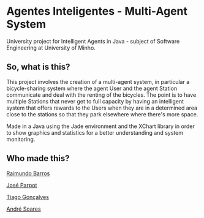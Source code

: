 # Agentes Inteligentes - Multi-Agent System
University project for Intelligent Agents in Java - subject of Software Engineering at University of Minho.

## So, what is this?
This project involves the creation of a multi-agent system, in particular a bicycle-sharing system where the agent User and the agent Station communicate and deal with the renting of the bicycles. The point is to have multiple Stations that never get to full capacity by having an intelligent system that offers rewards to the Users when they are in a determined area close to the stations so that they park elsewhere where there's more space.

Made in a Java using the Jade environment and the XChart library in order to show graphics and statistics for a better understanding and system monitoring.

## Who made this?
[Raimundo Barros](https://github.com/netorai)

[José Parpot](https://github.com/Parpot)

[Tiago Gonçalves](https://github.com/TiagoRG99)

[André Soares](https://github.com/AndreSoares94)
 
